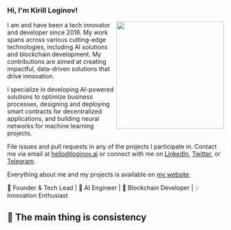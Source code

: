 ### Hi, I'm Kirill Loginov!

[<img src="https://cdn-icons-png.flaticon.com/512/3468/3468081.png" width="250" align="right">](https://loginov.ai)

I am and have been a tech innovator and developer since 2016. My work spans across various cutting-edge technologies, including AI solutions and blockchain development. My contributions are aimed at creating impactful, data-driven solutions that drive innovation.

I specialize in developing AI-powered solutions to optimize business processes, designing and deploying smart contracts for decentralized applications, and building neural networks for machine learning projects.

File issues and pull requests in any of the projects I participate in. Contact me via email at [hello@loginov.ai](mailto:hello@loginov.ai) or connect with me on [LinkedIn](https://www.linkedin.com/in/loginov-kirill/), [Twitter](https://twitter.com/KiriLoginov), or [Telegram](https://t.me/loginov_ai).

Everything about me and my projects is available on [my website](https://loginov.ai).

🎯 Founder & Tech Lead | 🤖 AI Engineer | 🔗 Blockchain Developer | 💡 Innovation Enthusiast

## 🚀 The main thing is consistency
